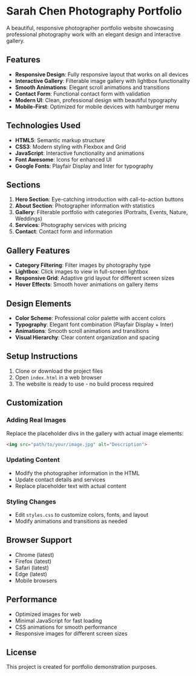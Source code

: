 # Sarah Chen Photography Portfolio

A beautiful, responsive photographer portfolio website showcasing professional photography work with an elegant design and interactive gallery.

## Features

- **Responsive Design**: Fully responsive layout that works on all devices
- **Interactive Gallery**: Filterable image gallery with lightbox functionality
- **Smooth Animations**: Elegant scroll animations and transitions
- **Contact Form**: Functional contact form with validation
- **Modern UI**: Clean, professional design with beautiful typography
- **Mobile-First**: Optimized for mobile devices with hamburger menu

## Technologies Used

- **HTML5**: Semantic markup structure
- **CSS3**: Modern styling with Flexbox and Grid
- **JavaScript**: Interactive functionality and animations
- **Font Awesome**: Icons for enhanced UI
- **Google Fonts**: Playfair Display and Inter for typography

## Sections

1. **Hero Section**: Eye-catching introduction with call-to-action buttons
2. **About Section**: Photographer information with statistics
3. **Gallery**: Filterable portfolio with categories (Portraits, Events, Nature, Weddings)
4. **Services**: Photography services with pricing
5. **Contact**: Contact form and information

## Gallery Features

- **Category Filtering**: Filter images by photography type
- **Lightbox**: Click images to view in full-screen lightbox
- **Responsive Grid**: Adaptive grid layout for different screen sizes
- **Hover Effects**: Smooth hover animations on gallery items

## Design Elements

- **Color Scheme**: Professional color palette with accent colors
- **Typography**: Elegant font combination (Playfair Display + Inter)
- **Animations**: Smooth scroll animations and transitions
- **Visual Hierarchy**: Clear content organization and spacing

## Setup Instructions

1. Clone or download the project files
2. Open `index.html` in a web browser
3. The website is ready to use - no build process required

## Customization

### Adding Real Images
Replace the placeholder divs in the gallery with actual image elements:
```html
<img src="path/to/your/image.jpg" alt="Description">
```

### Updating Content
- Modify the photographer information in the HTML
- Update contact details and services
- Replace placeholder text with actual content

### Styling Changes
- Edit `styles.css` to customize colors, fonts, and layout
- Modify animations and transitions as needed

## Browser Support

- Chrome (latest)
- Firefox (latest)
- Safari (latest)
- Edge (latest)
- Mobile browsers

## Performance

- Optimized images for web
- Minimal JavaScript for fast loading
- CSS animations for smooth performance
- Responsive images for different screen sizes

## License

This project is created for portfolio demonstration purposes. 